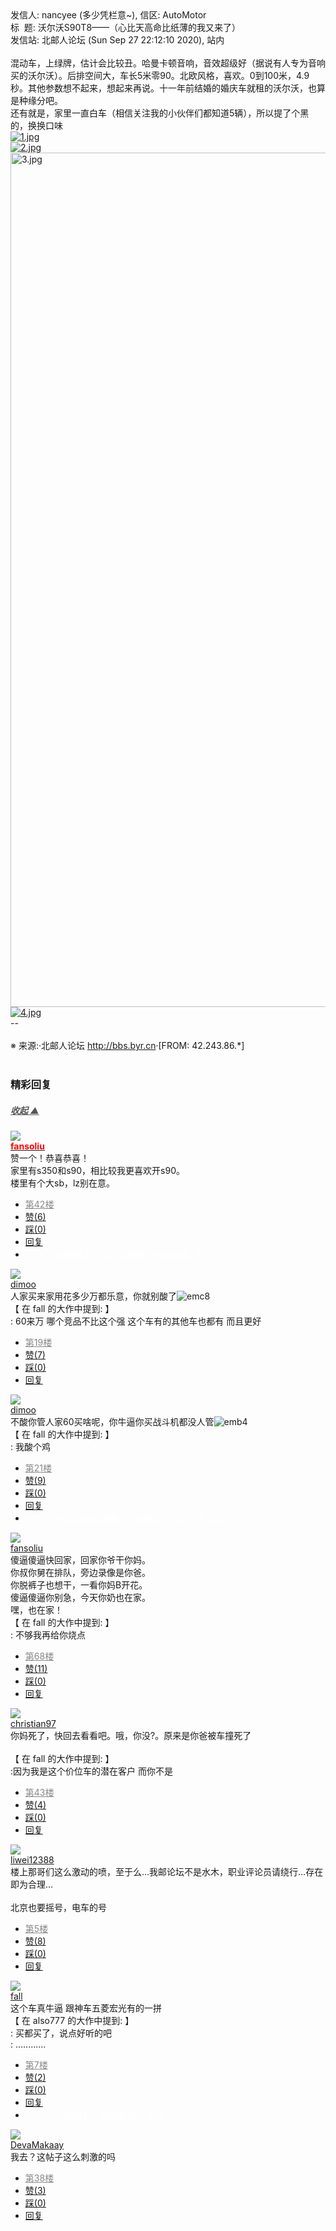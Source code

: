<div class="a-content-wrap">发信人: nancyee (多少凭栏意~), 信区: AutoMotor<br>标&nbsp;&nbsp;题: 沃尔沃S90T8——（心比天高命比纸薄的我又来了）<br>发信站: 北邮人论坛 (Sun Sep 27 22:12:10 2020), 站内<br><br>混动车，上绿牌，估计会比较丑。哈曼卡顿音响，音效超级好（据说有人专为音响买的沃尔沃）。后排空间大，车长5米零90。北欧风格，喜欢。0到100米，4.9秒。其他参数想不起来，想起来再说。十一年前结婚的婚庆车就租的沃尔沃，也算是种缘分吧。<br>还有就是，家里一直白车（相信关注我的小伙伴们都知道5辆），所以提了个黑的，换换口味<br><a target="_blank" href="https://bbs.byr.cn/att/AutoMotor/0/128525/621"><img border="0" title="1.jpg" src="https://bbs.byr.cn/att/AutoMotor/0/128525/621" alt="1.jpg" class="resizeable"></a><br><a target="_blank" href="https://bbs.byr.cn/att/AutoMotor/0/128525/84786"><img border="0" title="2.jpg" src="https://bbs.byr.cn/att/AutoMotor/0/128525/84786" alt="2.jpg" class="resizeable"></a><br><a target="_blank" href="https://bbs.byr.cn/att/AutoMotor/0/128525/212165"><img border="0" title="3.jpg" src="https://bbs.byr.cn/att/AutoMotor/0/128525/212165" alt="3.jpg" class="resizeable" style="width: 1367px;"></a><br><a target="_blank" href="https://bbs.byr.cn/att/AutoMotor/0/128525/368340"><img border="0" title="4.jpg" src="https://bbs.byr.cn/att/AutoMotor/0/128525/368340" alt="4.jpg" class="resizeable"></a><br>--<br><br><font class="f000"></font><font class="f007">※ 来源:·北邮人论坛 <a target="_blank" href="http://bbs.byr.cn">http://bbs.byr.cn</a>·[FROM: 42.243.86.*]</font><font class="f000"><br><br></font><div id="nice_view" class="corner" style="margin:0;display:block"><div class="a-nice-comment-divline"><h3><span>精彩回复</span></h3><h5><a class="a-func-toggle" style="color:#555;" href="#">收起 ▲</a></h5></div><div class="a-nice-comment"><div class="a-nice-comment-item"><a class="a-nice-comment-face" href="/user/query/fansoliu"><img src="https://bbs.byr.cn/uploadFace/F/fansoliu.7891.jpg"></a><div class="a-nice-comment-cell"><div class="a-nice-comment-id"><a href="/user/query/fansoliu"><strong style="color:red;">fansoliu</strong></a></div><div class="a-nice-comment-content">赞一个！恭喜恭喜！<br>家里有s350和s90，相比较我更喜欢开s90。<br>楼里有个大sb，lz别在意。</div><div><ul class="a-func a-nice-comment-func"><li><a class="a-nice-comment-floor" style="color:#888;" title="点击跳转" href="/article/AutoMotor/128525?s=128581">第42楼</a></li><li><a href="/article/AutoMotor/ajax_voteup/128581.json" class="a-func-like" id="like_list128581"><samp class="ico-pos-zaninactive" id="icon_like_list128581"></samp>赞(6)</a></li><li><a href="/article/AutoMotor/ajax_votedown/128581.json" id="listCai128581" class="a-func-cai"><samp class="ico-pos-caiinactive" id="icon_list_cai128581"></samp>踩(0)</a></li><li><samp class="ico-pos-reply"></samp><a href="/article/AutoMotor/post/128581" class="a-post">回复</a></li><li><a href="#" style="color:white;margin:0px 50px;">我猜着了开头，但我猜不中这结局。1/10</a></li></ul></div></div></div><div class="a-nice-comment-item"><a class="a-nice-comment-face" href="/user/query/dimoo"><img src="https://bbs.byr.cn/img/face_default_m.jpg"></a><div class="a-nice-comment-cell"><div class="a-nice-comment-id"><a href="/user/query/dimoo">dimoo</a></div><div class="a-nice-comment-content">人家买来家用花多少万都乐意，你就别酸了<img src="/img/ubb/emc/8.gif" alt="emc8" style="display:inline;border-style:none"><br>【 在 fall 的大作中提到: 】<br>: 60来万 哪个竞品不比这个强 这个车有的其他车也都有 而且更好</div><div><ul class="a-func a-nice-comment-func"><li><a class="a-nice-comment-floor" style="color:#888;" title="点击跳转" href="/article/AutoMotor/128525?s=128550">第19楼</a></li><li><a href="/article/AutoMotor/ajax_voteup/128550.json" class="a-func-like" id="like_list128550"><samp class="ico-pos-zaninactive" id="icon_like_list128550"></samp>赞(7)</a></li><li><a href="/article/AutoMotor/ajax_votedown/128550.json" id="listCai128550" class="a-func-cai"><samp class="ico-pos-caiinactive" id="icon_list_cai128550"></samp>踩(0)</a></li><li><samp class="ico-pos-reply"></samp><a href="/article/AutoMotor/post/128550" class="a-post">回复</a></li></ul></div></div></div><div class="a-nice-comment-item"><a class="a-nice-comment-face" href="/user/query/dimoo"><img src="https://bbs.byr.cn/img/face_default_m.jpg"></a><div class="a-nice-comment-cell"><div class="a-nice-comment-id"><a href="/user/query/dimoo">dimoo</a></div><div class="a-nice-comment-content">不酸你管人家60买啥呢，你牛逼你买战斗机都没人管<img src="/img/ubb/emb/4.gif" alt="emb4" style="display:inline;border-style:none"><br>【 在 fall 的大作中提到: 】<br>: 我酸个鸡 </div><div><ul class="a-func a-nice-comment-func"><li><a class="a-nice-comment-floor" style="color:#888;" title="点击跳转" href="/article/AutoMotor/128525?s=128553">第21楼</a></li><li><a href="/article/AutoMotor/ajax_voteup/128553.json" class="a-func-like" id="like_list128553"><samp class="ico-pos-zaninactive" id="icon_like_list128553"></samp>赞(9)</a></li><li><a href="/article/AutoMotor/ajax_votedown/128553.json" id="listCai128553" class="a-func-cai"><samp class="ico-pos-caiinactive" id="icon_list_cai128553"></samp>踩(0)</a></li><li><samp class="ico-pos-reply"></samp><a href="/article/AutoMotor/post/128553" class="a-post">回复</a></li><li><a href="#" style="color:white;margin:0px 50px;">听过无数的道理，可依然过不好这一生 2/10</a></li></ul></div></div></div><div class="a-nice-comment-item"><a class="a-nice-comment-face" href="/user/query/fansoliu"><img src="https://bbs.byr.cn/uploadFace/F/fansoliu.7891.jpg"></a><div class="a-nice-comment-cell"><div class="a-nice-comment-id"><a href="/user/query/fansoliu">fansoliu</a></div><div class="a-nice-comment-content">傻逼傻逼快回家，回家你爷干你妈。<br>你叔你舅在排队，旁边录像是你爸。<br>你脱裤子也想干，一看你妈B开花。<br>傻逼傻逼你别急，今天你奶也在家。<br>嘿，也在家！<br>【 在 fall 的大作中提到: 】<br>: 不够我再给你烧点</div><div><ul class="a-func a-nice-comment-func"><li><a class="a-nice-comment-floor" style="color:#888;" title="点击跳转" href="/article/AutoMotor/128525?s=128610">第68楼</a></li><li><a href="/article/AutoMotor/ajax_voteup/128610.json" class="a-func-like" id="like_list128610"><samp class="ico-pos-zaninactive" id="icon_like_list128610"></samp>赞(11)</a></li><li><a href="/article/AutoMotor/ajax_votedown/128610.json" id="listCai128610" class="a-func-cai"><samp class="ico-pos-caiinactive" id="icon_list_cai128610"></samp>踩(0)</a></li><li><samp class="ico-pos-reply"></samp><a href="/article/AutoMotor/post/128610" class="a-post">回复</a></li></ul></div></div></div><div class="a-nice-comment-item"><a class="a-nice-comment-face" href="/user/query/christian97"><img src="https://bbs.byr.cn/uploadFace/C/christian97.1933.jpg"></a><div class="a-nice-comment-cell"><div class="a-nice-comment-id"><a href="/user/query/christian97">christian97</a></div><div class="a-nice-comment-content">你妈死了，快回去看看吧。哦，你没?。原来是你爸被车撞死了<br><br>【 在 fall 的大作中提到: 】<br>:因为我是这个价位车的潜在客户 而你不是</div><div><ul class="a-func a-nice-comment-func"><li><a class="a-nice-comment-floor" style="color:#888;" title="点击跳转" href="/article/AutoMotor/128525?s=128582">第43楼</a></li><li><a href="/article/AutoMotor/ajax_voteup/128582.json" class="a-func-like" id="like_list128582"><samp class="ico-pos-zaninactive" id="icon_like_list128582"></samp>赞(4)</a></li><li><a href="/article/AutoMotor/ajax_votedown/128582.json" id="listCai128582" class="a-func-cai"><samp class="ico-pos-caiinactive" id="icon_list_cai128582"></samp>踩(0)</a></li><li><samp class="ico-pos-reply"></samp><a href="/article/AutoMotor/post/128582" class="a-post">回复</a></li></ul></div></div></div><div class="a-nice-comment-item"><a class="a-nice-comment-face" href="/user/query/liwei12388"><img src="https://bbs.byr.cn/uploadFace/L/liwei12388.4643.gif"></a><div class="a-nice-comment-cell"><div class="a-nice-comment-id"><a href="/user/query/liwei12388">liwei12388</a></div><div class="a-nice-comment-content">楼上那哥们这么激动的喷，至于么…我邮论坛不是水木，职业评论员请绕行…存在即为合理…<br><br>北京也要摇号，电车的号</div><div><ul class="a-func a-nice-comment-func"><li><a class="a-nice-comment-floor" style="color:#888;" title="点击跳转" href="/article/AutoMotor/128525?s=128534">第5楼</a></li><li><a href="/article/AutoMotor/ajax_voteup/128534.json" class="a-func-like" id="like_list128534"><samp class="ico-pos-zaninactive" id="icon_like_list128534"></samp>赞(8)</a></li><li><a href="/article/AutoMotor/ajax_votedown/128534.json" id="listCai128534" class="a-func-cai"><samp class="ico-pos-caiinactive" id="icon_list_cai128534"></samp>踩(0)</a></li><li><samp class="ico-pos-reply"></samp><a href="/article/AutoMotor/post/128534" class="a-post">回复</a></li></ul></div></div></div><div class="a-nice-comment-item"><a class="a-nice-comment-face" href="/user/query/fall"><img src="https://bbs.byr.cn/img/face_default_m.jpg"></a><div class="a-nice-comment-cell"><div class="a-nice-comment-id"><a href="/user/query/fall">fall</a></div><div class="a-nice-comment-content">这个车真牛逼 跟神车五菱宏光有的一拼<br>【 在 also777 的大作中提到: 】<br>: 买都买了，说点好听的吧<br>: ............</div><div><ul class="a-func a-nice-comment-func"><li><a class="a-nice-comment-floor" style="color:#888;" title="点击跳转" href="/article/AutoMotor/128525?s=128538">第7楼</a></li><li><a href="/article/AutoMotor/ajax_voteup/128538.json" class="a-func-like" id="like_list128538"><samp class="ico-pos-zaninactive" id="icon_like_list128538"></samp>赞(2)</a></li><li><a href="/article/AutoMotor/ajax_votedown/128538.json" id="listCai128538" class="a-func-cai"><samp class="ico-pos-caiinactive" id="icon_list_cai128538"></samp>踩(0)</a></li><li><samp class="ico-pos-reply"></samp><a href="/article/AutoMotor/post/128538" class="a-post">回复</a></li><li><a href="#" style="color:white;margin:0px 50px;">不求最好，但求最贵！ 8/10</a></li></ul></div></div></div><div class="a-nice-comment-item"><a class="a-nice-comment-face" href="/user/query/DevaMakaay"><img src="https://bbs.byr.cn/uploadFace/D/DevaMakaay.4532.jpg"></a><div class="a-nice-comment-cell"><div class="a-nice-comment-id"><a href="/user/query/DevaMakaay">DevaMakaay</a></div><div class="a-nice-comment-content">我去？这帖子这么刺激的吗</div><div><ul class="a-func a-nice-comment-func"><li><a class="a-nice-comment-floor" style="color:#888;" title="点击跳转" href="/article/AutoMotor/128525?s=128577">第38楼</a></li><li><a href="/article/AutoMotor/ajax_voteup/128577.json" class="a-func-like" id="like_list128577"><samp class="ico-pos-zaninactive" id="icon_like_list128577"></samp>赞(3)</a></li><li><a href="/article/AutoMotor/ajax_votedown/128577.json" id="listCai128577" class="a-func-cai"><samp class="ico-pos-caiinactive" id="icon_list_cai128577"></samp>踩(0)</a></li><li><samp class="ico-pos-reply"></samp><a href="/article/AutoMotor/post/128577" class="a-post">回复</a></li></ul></div></div></div></div></div><!--成就解锁：彩蛋2号获得！输入魂斗罗秘籍可解锁彩蛋3号。hint： IE 0=A  1=B--来自bbs.byr.cn----></div>